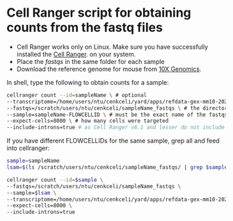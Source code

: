 # Cell Ranger script for obtaining counts from the fastq files

- Cell Ranger works only on Linux. Make sure you have successfully installed the [Cell Ranger](https://support.10xgenomics.com/single-cell-gene-expression/software/pipelines/6.1/installation). on your system.
- Place the *fastqs* in the same folder for each sample
- Download the reference genome for mouse from [10X Genomics](https://support.10xgenomics.com/single-cell-gene-expression/software/downloads/6.1).

In shell, type the following to obtain counts for a sample:

```bash
cellranger count --id=sampleName \ # optional
--transcriptome=/home/users/ntu/cenkceli/yard/apps/refdata-gex-mm10-2020-A \ # reference genome directory
--fastqs=/scratch/users/ntu/cenkceli/sampleName_fastqs \ # the directory containing fastq files for a sample
--sample=sampleName-FLOWCELLID \ # must be the exact name of the fastqs before ***_S1***!
--expect-cells=8000 \ # how many cells were targeted
--include-introns=true # as Cell Ranger v6.1 and lesser do not include introns by default, add --include-introns=true if you need
```

If you have different FLOWCELLIDs for the same sample, grep all and feed into cellranger:

```bash
sample=sampleName
lsam=$(ls /scratch/users/ntu/cenkceli/sampleName_fastqs/ | grep $sample | awk -F['_'] '{print $1 "_" $2 "_" $3}'| uniq |xargs | sed -e 's/ /,/g')

cellranger count --id=$sample \
--fastqs=/scratch/users/ntu/cenkceli/sampleName_fastqs \
--sample=$lsam \
--transcriptome=/home/users/ntu/cenkceli/yard/apps/refdata-gex-mm10-2020-A \
--expect-cells=8000 \
--include-introns=true
```
